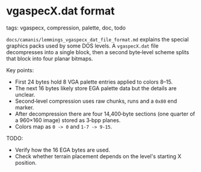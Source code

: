 # vgaspecX.dat format

tags: vgaspecx, compression, palette, doc, todo

`docs/camanis/lemmings_vgaspecx_dat_file_format.md` explains the special graphics packs used by some DOS levels. A `vgaspecX.dat` file decompresses into a single block, then a second byte‑level scheme splits that block into four planar bitmaps.

Key points:

* First 24 bytes hold 8 VGA palette entries applied to colors 8–15.
* The next 16 bytes likely store EGA palette data but the details are unclear.
* Second‑level compression uses raw chunks, runs and a `0x80` end marker.
* After decompression there are four 14,400‑byte sections (one quarter of a 960×160 image) stored as 3‑bpp planes.
* Colors map as `0 -> 0` and `1-7 -> 9-15`.

TODO:

* Verify how the 16 EGA bytes are used.
* Check whether terrain placement depends on the level's starting X position.
